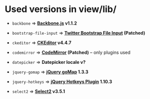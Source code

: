 # Used versions in view/lib/

+ ``backbone`` ⇒
  **[Backbone.js](http://backbonejs.org/) v1.1.2**

+ ``bootstrap-file-input`` ⇒
  **[Twitter Bootstrap File Input](http://gregpike.net/demos/bootstrap-file-input/demo.html) (Patched)**

+ ``ckeditor`` ⇒
  **[CKEditor](http://ckeditor.com/) v4.4.7**

+ ``codemirror`` ⇒
  **[CodeMirror](http://codemirror.net/) (Patched)** – only plugins used

+ ``datepicker`` ⇒
  **Datepicker locale v?**

+ ``jquery-gomap`` ⇒
  **[jQuery goMap](http://www.pittss.lv/jquery/gomap/) 1.3.3**

+ ``jquery-hotkeys`` ⇒
  **[jQuery Hotkeys Plugin](https://github.com/jeresig/jquery.hotkeys) 1.10.3**

+ ``select2`` ⇒
  **[Select2](https://select2.github.io/) v3.5.1**
